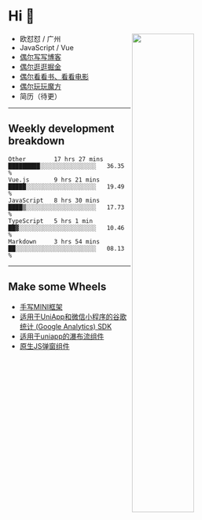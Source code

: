# Hi 👋

[<img align="right" width="50%" src="https://github-readme-stats.vercel.app/api?username=OUDUIDUI&theme=dark&show_icons=true">](https://metrics.lecoq.io/OUDUIDUI?template=classic&#41;)


-   欧怼怼 / 广州
-   JavaScript / Vue
-   [偶尔写写博客](OUDUIDUI.cn)
-   [偶尔逛逛掘金](https://juejin.cn/user/4309700183594366)
-   [偶尔看看书、看看电影](https://www.yuque.com/books/share/3ee1684b-8e19-4849-b5aa-13d1813ded6d)
-   [偶尔玩玩魔方](https://cubing.com/results/person/2014OUSH01)
-   简历（待更）

---

##  Weekly development breakdown

<!--START_SECTION:waka-->
```text
Other        17 hrs 27 mins  █████████░░░░░░░░░░░░░░░░   36.35 % 
Vue.js       9 hrs 21 mins   █████░░░░░░░░░░░░░░░░░░░░   19.49 % 
JavaScript   8 hrs 30 mins   ████▒░░░░░░░░░░░░░░░░░░░░   17.73 % 
TypeScript   5 hrs 1 min     ██▓░░░░░░░░░░░░░░░░░░░░░░   10.46 % 
Markdown     3 hrs 54 mins   ██░░░░░░░░░░░░░░░░░░░░░░░   08.13 % 
```
<!--END_SECTION:waka-->



---

##  Make some Wheels

- [手写MINI框架](https://github.com/OUDUIDUI/mini)
- [适用于UniApp和微信小程序的谷歌统计 (Google Analytics) SDK](https://github.com/OUDUIDUI/ga-tracker)
- [适用于uniapp的瀑布流组件](https://github.com/OUDUIDUI/uniapp_waterfalls_flow)
- [原生JS弹窗组件](https://github.com/OUDUIDUI/notice-kit)


